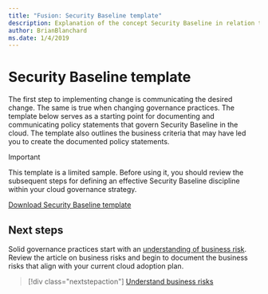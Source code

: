 ```yaml
---
title: "Fusion: Security Baseline template"
description: Explanation of the concept Security Baseline in relation to cloud governance
author: BrianBlanchard
ms.date: 1/4/2019
---
```


# Security Baseline template

The first step to implementing change is communicating the desired change. The same is true when changing governance practices. The template below serves as a starting point for documenting and communicating policy statements that govern Security Baseline in the cloud. The template also outlines the business criteria that may have led you to create the documented policy statements.

> [!IMPORTANT]
> This template is a limited sample. Before using it, you should review the subsequent steps for defining an effective Security Baseline discipline within your cloud governance strategy.

<!-- markdownlint-disable MD033 -->

 <a href="https://archcenter.blob.core.windows.net/cdn/fusion/governance/Security Baseline Template.docx">Download Security Baseline template</a>

<!-- markdownlint-enable MD033 -->

## Next steps

Solid governance practices start with an [understanding of business risk](./business-risks.md). Review the article on business risks and begin to document the business risks that align with your current cloud adoption plan.

> [!div class="nextstepaction"]
> [Understand business risks](./business-risks.md)
